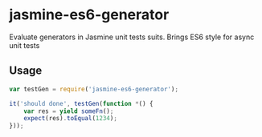 # jasmine-es6-generator
Evaluate generators in Jasmine unit tests suits. Brings ES6 style for async unit tests


## Usage

```javascript
var testGen = require('jasmine-es6-generator');

it('should done', testGen(function *() {
    var res = yield someFn();
    expect(res).toEqual(1234);
}));
	
```